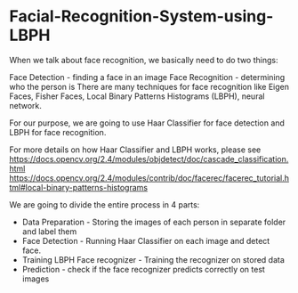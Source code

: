 # Facial-Recognition-System-using-LBPH

When we talk about face recognition, we basically need to do two things:

Face Detection - finding a face in an image
Face Recognition - determining who the person is
There are many techniques for face recognition like Eigen Faces, Fisher Faces, Local Binary Patterns Histograms (LBPH), neural network.

For our purpose, we are going to use Haar Classifier for face detection and LBPH for face recognition.

For more details on how Haar Classifier and LBPH works, please see https://docs.opencv.org/2.4/modules/objdetect/doc/cascade_classification.html https://docs.opencv.org/2.4/modules/contrib/doc/facerec/facerec_tutorial.html#local-binary-patterns-histograms

We are going to divide the entire process in 4 parts:

* Data Preparation - Storing the images of each person in separate folder and label them
* Face Detection - Running Haar Classifier on each image and detect face.
* Training LBPH Face recognizer - Training the recognizer on stored data
* Prediction - check if the face recognizer predicts correctly on test images
